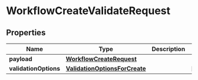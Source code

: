 

# WorkflowCreateValidateRequest


## Properties

| Name | Type | Description | Notes |
|------------ | ------------- | ------------- | -------------|
|**payload** | [**WorkflowCreateRequest**](WorkflowCreateRequest.md) |  |  |
|**validationOptions** | [**ValidationOptionsForCreate**](ValidationOptionsForCreate.md) |  |  [optional] |



